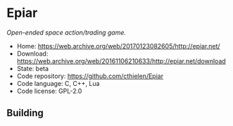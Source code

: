 # Epiar

_Open-ended space action/trading game._

- Home: <https://web.archive.org/web/20170123082605/http://epiar.net/>
- Download: <https://web.archive.org/web/20161106210633/http://epiar.net/download>
- State: beta
- Code repository: https://github.com/cthielen/Epiar
- Code language: C, C++, Lua
- Code license: GPL-2.0

## Building

